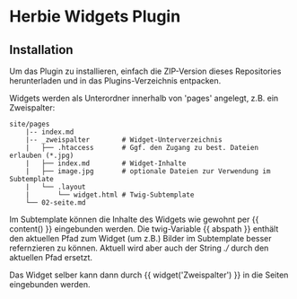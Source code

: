 # Herbie Widgets Plugin

## Installation

Um das Plugin zu installieren, einfach die ZIP-Version dieses Repositories herunterladen und in das Plugins-Verzeichnis entpacken.

Widgets werden als Unterordner innerhalb von 'pages' angelegt, z.B. ein Zweispalter:

    site/pages 
        |-- index.md
        |-- _zweispalter        # Widget-Unterverzeichnis
        |   ├── .htaccess       # Ggf. den Zugang zu best. Dateien erlauben (*.jpg)
        |   ├── index.md        # Widget-Inhalte
        |   ├── image.jpg       # optionale Dateien zur Verwendung im Subtemplate
        |   └── .layout
        |       └── widget.html # Twig-Subtemplate
        └── 02-seite.md


Im Subtemplate können die Inhalte des Widgets wie gewohnt per {{ content() }} eingebunden werden.
Die twig-Variable {{ abspath }} enthält den aktuellen Pfad zum Widget (um z.B.) Bilder im Subtemplate besser refernzieren zu können. Aktuell wird aber auch der String *./* durch den aktuellen Pfad ersetzt.

Das Widget selber kann dann durch {{ widget('Zweispalter') }} in die Seiten eingebunden werden.





